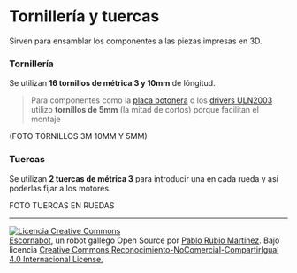 # Tornillería y tuercas

Sirven para ensamblar los componentes a las piezas impresas en 3D.

### Tornillería

Se utilizan **16 tornillos de métrica 3 y 10mm** de lóngitud.

> Para componentes como la [placa botonera](/chapter1/placa-botonera.md) o los [drivers ULN2003](/chapter1/drivers-uln2003.md) utilizo **tornillos de 5mm** \(la mitad de cortos\) porque facilitan el montaje

\(FOTO TORNILLOS 3M 10MM Y 5MM\)

### Tuercas

Se utilizan **2 tuercas de métrica 3** para introducir una en cada rueda y así poderlas fijar a los motores.

FOTO TUERCAS EN RUEDAS

---

[![Licencia Creative Commons](https://licensebuttons.net/l/by-nc-sa/4.0/80x15.png)](https://creativecommons.org/licenses/by-nc-sa/4.0/)  
[Escornabot](http://escornabot.com/web/), un robot gallego Open Source por [Pablo Rubio Martínez](https://legacy.gitbook.com/@pablorubiomartinez).  Bajo licencia [Creative Commons Reconocimiento-NoComercial-CompartirIgual 4.0 Internacional License.](https://creativecommons.org/licenses/by-nc-sa/4.0/)


